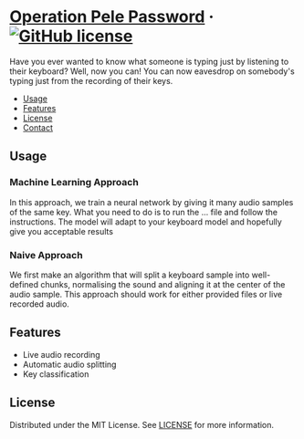 # [Operation Pele Password](./README.md) &middot; [![GitHub license]](./LICENSE)

Have you ever wanted to know what someone is typing just by listening to their
keyboard? Well, now you can! You can now eavesdrop on somebody's typing just
from the recording of their keys.

<!-- Table of Contents -->

- [Usage](#usage)
- [Features](#features)
- [License](#license)
- [Contact](#contact)

## Usage

### Machine Learning Approach

In this approach, we train a neural network by giving it many audio samples of
the same key. What you need to do is to run the ... file and follow the
instructions. The model will adapt to your keyboard model and hopefully give you
acceptable results

### Naive Approach

We first make an algorithm that will split a keyboard sample into well-defined
chunks, normalising the sound and aligning it at the center of the audio sample.
This approach should work for either provided files or live recorded audio.

## Features

* Live audio recording
* Automatic audio splitting
* Key classification


## License

Distributed under the MIT License. See [LICENSE](./LICENSE) for more information.


<!-- Packages Links -->

[.env]: https://pypi.org/project/python-dotenv/
[colorlog]: https://pypi.org/project/colorlog/
[docker]: https://www.docker.com/
[dotenv]: https://pypi.org/project/python-dotenv/
[flake8]: https://flake8.pycqa.org/en/latest/
[poetry]: https://python-poetry.org/
[pre-commit]: https://pre-commit.com/
[pydantic]: https://pydantic-docs.helpmanual.io/
[pytest]: https://docs.pytest.org/en/6.2.x/

<!-- Repository links -->

[community standards]: https://github.com/boilercodes/python/community

<!-- Shields.io links -->

[gitHub license]: https://img.shields.io/badge/license-MIT-blue.svg
